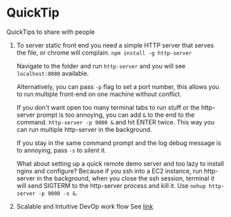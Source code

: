 # QuickTip
QuickTips to share with people

1. To server static front end you need a simple HTTP server that serves the file, or chrome will complain. `npm install -g http-server`

   Navigate to the folder and run `http-server` and you will see `localhost:8080` available.

   Alternatively, you can pass `-p` flag to set a port number, this allows you to run multiple front-end on one machine without conflict.

   If you don't want open too many terminal tabs to run stuff or the http-server prompt is too annoying, you can add `&` to the end to the command. `http-server -p 9000 &` and hit ENTER twice. This way you can run multiple http-server in the background.

   If you stay in the same command prompt and the log debug message is to annoying, pass `-s` to silent it.

   What about setting up a quick remote demo server and too lazy to install nginx and configure? Because if you ssh into a EC2 instance, run http-server in the background, when you close the ssh session, terminal it will send SIGTERM to the http-server process and kill it. Use `nohup http-server -p 9000 -s &`.

2. Scalable and Intuitive DevOp work flow
        See [link](http://jeffkreeftmeijer.com/2010/why-arent-you-using-git-flow/)
